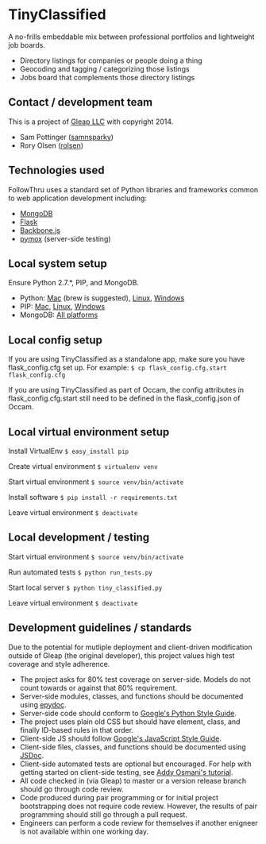 TinyClassified
==========
A no-frills embeddable mix between professional portfolios and lightweight job boards.

 - Directory listings for companies or people doing a thing
 - Geocoding and tagging / categorizing those listings
 - Jobs board that complements those directory listings



Contact / development team
--------------------------
This is a project of [Gleap LLC](http://gleap.org) with copyright 2014.

 - Sam Pottinger ([samnsparky](http://gleap.org/))
 - Rory Olsen ([rolsen](https://github.com/rolsen))


Technologies used
-----------------
FollowThru uses a standard set of Python libraries and frameworks common to web application development including:

 - [MongoDB](http://www.mongodb.org/)
 - [Flask](http://flask.pocoo.org/)
 - [Backbone.js](http://backbonejs.org/)
 - [pymox](https://code.google.com/p/pymox/) (server-side testing)


Local system setup
------------------
Ensure Python 2.7.*, PIP, and MongoDB.

 - Python: [Mac](http://docs.python-guide.org/en/latest/starting/install/osx/) (brew is suggested), [Linux](http://docs.python-guide.org/en/latest/starting/install/linux/), [Windows](http://www.python.org/)
 - PIP: [Mac](http://stackoverflow.com/questions/17271319/installing-pip-on-mac-os-x), [Linux](http://docs.python-guide.org/en/latest/starting/install/linux/), [Windows](http://stackoverflow.com/questions/4750806/how-to-install-pip-on-windows)
 - MongoDB: [All platforms](http://www.mongodb.org/downloads)


Local config setup
------------------
If you are using TinyClassified as a standalone app, make sure you have
flask_config.cfg set up. For example:
```$ cp flask_config.cfg.start flask_config.cfg```

If you are using TinyClassified as part of Occam, the config attributes in
flask_config.cfg.start still need to be defined in the flask_config.json of
Occam.


Local virtual environment setup
-------------------------------
Install VirtualEnv
```$ easy_install pip```

Create virtual environment
```$ virtualenv venv```

Start virtual environment
```$ source venv/bin/activate```

Install software
```$ pip install -r requirements.txt```

Leave virtual environment
```$ deactivate```


Local development / testing
---------------------------
Start virtual environment
```$ source venv/bin/activate```

Run automated tests
```$ python run_tests.py```

Start local server
```$ python tiny_classified.py```

Leave virtual environment
```$ deactivate```


Development guidelines / standards
----------------------------------
Due to the potential for mutliple deployment and client-driven modification outside of Gleap (the original developer), this project values high test coverage and style adherence.

 - The project asks for 80% test coverage on server-side. Models do not count towards or against that 80% requirement.
 - Server-side modules, classes, and functions should be documented using [epydoc](http://epydoc.sourceforge.net/).
 - Server-side code should conform to [Google's Python Style Guide](http://google-styleguide.googlecode.com/svn/trunk/pyguide.html).
 - The project uses plain old CSS but should have element, class, and finally ID-based rules in that order.
 - Client-side JS should follow [Google's JavaScript Style Guide](http://google-styleguide.googlecode.com/svn/trunk/javascriptguide.xml).
 - Client-side files, classes, and functions should be documented using [JSDoc](http://usejsdoc.org/).
 - Client-side automated tests are optional but encouraged. For help with getting started on client-side testing, see [Addy Osmani's tutorial](http://addyosmani.com/blog/unit-testing-backbone-js-apps-with-qunit-and-sinonjs/).
 - All code checked in (via Gleap) to master or a version release branch should go through code review.
 - Code produced during pair programming or for initial project bootstrapping does not require code review. However, the results of pair programming should still go through a pull request.
 - Engineers can perform a code review for themselves if another enigneer is not available within one working day.
